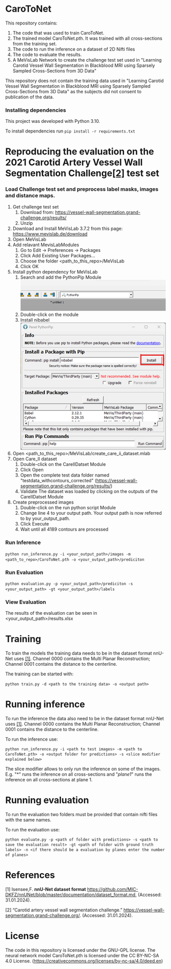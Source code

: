 # CaroToNet

This repository contains: 
1. The code that was used to train CaroToNet.
2. The trained model CaroToNet.pth. It was trained with all cross-sections from the training set.
3. The code to run the inference on a dataset of 2D Nifti files
4. The code to evaluate the results.
5. A MeVisLab Network to create the challenge test set used in "Learning Carotid Vessel Wall Segmentation in Blackblood MRI using Sparsely Sampled Cross-Sections from 3D Data" 

This repository does not contain the training data used in "Learning Carotid Vessel Wall Segmentation in Blackblood MRI using Sparsely Sampled Cross-Sections from 3D Data" as the subjects did not consent to publication of the data.

### Installing dependencies
This project was developed with Python 3.10.

To install dependencies run ```pip install -r requirements.txt```

# Reproducing the evaluation on the 2021 Carotid Artery Vessel Wall Segmentation Challenge[[2]](#2) test set

### Load Challenge test set and preprocess label masks, images and distance maps.

1. Get challenge test set
   1. Download from: https://vessel-wall-segmentation.grand-challenge.org/results/
   2. Unzip
2. Download and Install MeVisLab 3.7.2 from this page: https://www.mevislab.de/download 
3. Open MeVisLab
4. Add relavant MevisLabModules
   1. Go to Edit -> Preferences -> Packages
   2. Click Add Existing User Packages... 
   3. Choose the folder <path_to_this_repo>/MeVisLab
   4. Click OK
5. Install python dependency for MeVisLab
   1. Search and add the PythonPip Module![PythonPip.png](ReadMeFigures%2FPythonPip.png)
   2. Double-click on the module
   3. Install nibabel ![Nibabel.png](ReadMeFigures%2FNibabel.png)
5. Open <path_to_this_repo>/MeVisLab/create_care_ii_dataset.mlab
6. Open Care_II dataset
   1. Double-click on the CareIIDatset Module
   2. Click Open
   3. Open the complete test data folder named "testdata_withcontours_corrected" (https://vessel-wall-segmentation.grand-challenge.org/results/)
   4. Validate The dataset was loaded by clicking on the outputs of the CareIIDatset Module
7. Create preprocessed images
   1. Double-click on the run python script Module
   2. Change line 4 to your output path. Your output path is now referred to by your_output_path.
   3. Click Execute
   4. Wait until all 4189 contours are processed

### Run Inference 
````python run_inference.py -i <your_output_path>/images -m <path_to_repo>/CaroToNet.pth -o <your_output_path>/prediciton````

### Run Evaluation
````python evaluation.py -p <your_output_path>/prediciton -s <your_output_path> -gt <your_output_path>/labels````

### View Evaluation

The results of the evaluation can be seen in <your_output_path>/results.xlsx


# Training
To train the models the training data needs to be in the dataset format nnU-Net uses [[1]](#1). Channel 0000 contains the Multi Planar Reconstruction; Channel 0001 contains the distance to the centerline. 

The training can be started with:

```python train.py -d <path to the training data> -o <output path>```

# Running inference
To run the inference the data also need to be in the dataset format nnU-Net uses [[1]](#1). Channel 0000 contains the Multi Planar Reconstruction; Channel 0001 contains the distance to the centerline.

To run the inference use:

```
python run_inference.py -i <path to test images> -m <path to CaroToNet.pth> -o <output folder for predictions> -s <slice modifier explained below>
```

The slice modifier allows to only run the inference on some of the images. E.g. "*" runs the inference on all cross-sections and "*plane1*" runs the inference on all cross-sections at plane 1. 

# Running evaluation

To run the evaluation two folders must be provided that contain nifti files with the same names.

To run the evaluation use:
```
python evaluate.py -p <path of folder with predictions> -s <path to save the evaluation result> -gt <path of folder with ground truth labels> -n <if there should be a evaluation by planes enter the number of planes>
```



# References
<a id="1">[1]</a> 
Isensee,F. **nnU-Net dataset format** https://github.com/MIC-DKFZ/nnUNet/blob/master/documentation/dataset_format.md, (Accessed: 31.01.2024).

<a id="2">[2]</a> 
 “Carotid artery vessel wall segmentation challenge.” https://vessel-wall-segmentation.grand-challenge.org/. (Accessed: 31.01.2024).


# License 
The code in this repository is licensed under the GNU-GPL license.
The neural network model CaroToNet.pth is licensed under the CC BY-NC-SA 4.0 License.
(https://creativecommons.org/licenses/by-nc-sa/4.0/deed.en)